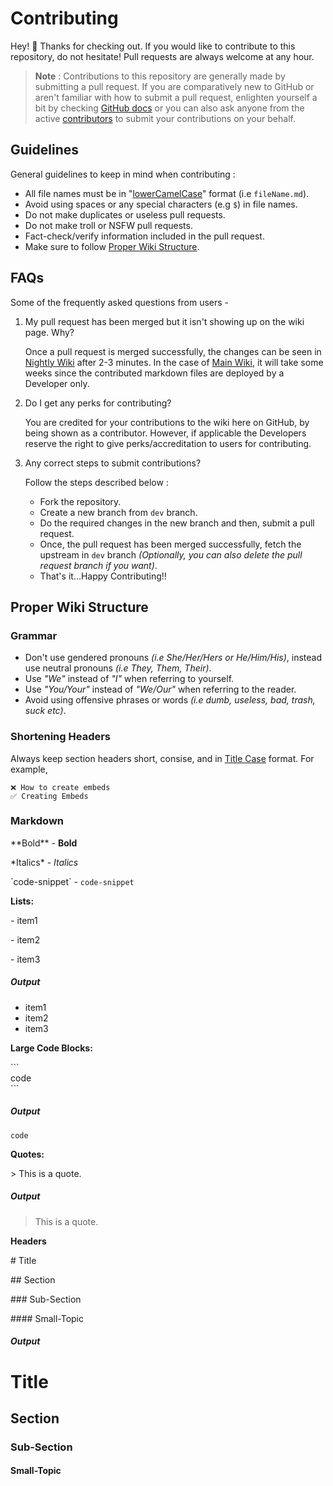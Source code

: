 # Contributing
Hey! 👋 Thanks for checking out. If you would like to contribute to this repository, do not hesitate! Pull requests are always welcome at any hour.

> **Note** : Contributions to this repository are generally made by submitting a pull request.
If you are comparatively new to GitHub or aren't familiar with how to submit a pull request, enlighten yourself a bit by checking [GitHub docs](https://docs.github.com/en/pull-requests)
or you can also ask anyone from the active [contributors](https://github.com/NilPointer-Software/bdfd-wiki/graphs/contributors) to submit your contributions on your behalf.

## Guidelines
General guidelines to keep in mind when contributing :
- All file names must be in "[lowerCamelCase](https://wiki.c2.com/?LowerCamelCase)" format (i.e `fileName.md`).
- Avoid using spaces or any special characters (e.g `$`) in file names.
- Do not make duplicates or useless pull requests.
- Do not make troll or NSFW pull requests.
- Fact-check/verify information included in the pull request.
- Make sure to follow [Proper Wiki Structure](#proper-wiki-structure).

## FAQs
Some of the frequently asked questions from users -
1. My pull request has been merged but it isn't showing up on the wiki page. Why?

   Once a pull request is merged successfully, the changes can be seen in [Nightly Wiki](https://nilpointer-software.github.io/bdfd-wiki/nightly) after 2-3 minutes. In the case of [Main Wiki](https://nilpointer-software.github.io/bdfd-wiki), it will take some weeks since the contributed markdown files are deployed by a Developer only.

2. Do I get any perks for contributing?

   You are credited for your contributions to the wiki here on GitHub, by being shown as a contributor.
   However, if applicable the Developers reserve the right to give perks/accreditation to users for contributing.

3. Any correct steps to submit contributions?

   Follow the steps described below :
   - Fork the repository.
   - Create a new branch from `dev` branch.
   - Do the required changes in the new branch and then, submit a pull request.
   - Once, the pull request has been merged successfully, fetch the upstream in `dev` branch *(Optionally, you can also delete the pull request branch if you want)*.
   - That's it...Happy Contributing!!

## Proper Wiki Structure

### Grammar
- Don't use gendered pronouns *(i.e She/Her/Hers or He/Him/His)*, instead use neutral pronouns *(i.e They, Them, Their)*.
- Use *"We"* instead of *"I"* when referring to yourself.
- Use *"You/Your"* instead of *"We/Our"* when referring to the reader.
- Avoid using offensive phrases or words *(i.e dumb, useless, bad, trash, suck etc)*.

### Shortening Headers
Always keep section headers short, consise, and in [Title Case](https://en.m.wikipedia.org/wiki/Title_case) format. For example,

```
❌ How to create embeds
✅ Creating Embeds
```

### Markdown

\*\*Bold\*\* - **Bold**

\*Italics\* - *Italics*

\`code-snippet\`  - `code-snippet`

**Lists:**

\- item1

\- item2

\- item3

##### Output
- item1
- item2
- item3

**Large Code Blocks:**

\`\`\`\
code\
\`\`\`

##### Output
```
code
```

**Quotes:**

\> This is a quote.

##### Output
> This is a quote.

**Headers**

\# Title

\## Section

\### Sub-Section

\#### Small-Topic

##### Output
# Title

## Section

### Sub-Section

#### Small-Topic
